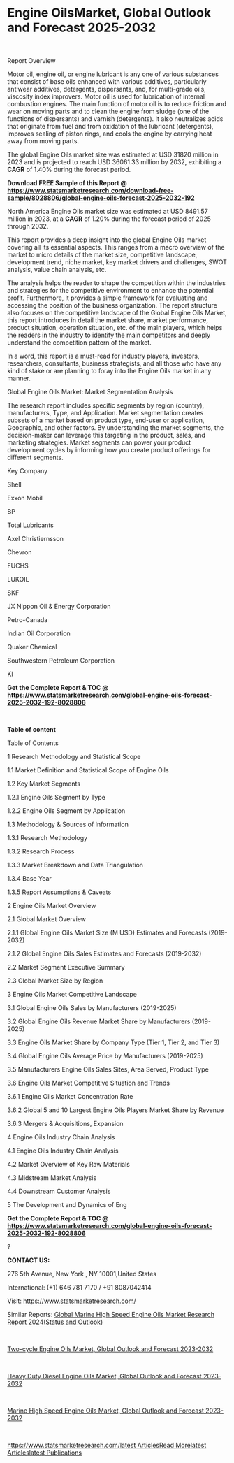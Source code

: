 <h1>Engine OilsMarket, Global Outlook and Forecast 2025-2032</h1><br/><p>Report Overview</p>
 
 
 
 <p>Motor oil, engine oil, or engine lubricant is any one of various substances that consist of base oils enhanced with various additives, particularly antiwear additives, detergents, dispersants, and, for multi-grade oils, viscosity index improvers. Motor oil is used for lubrication of internal combustion engines. The main function of motor oil is to reduce friction and wear on moving parts and to clean the engine from sludge (one of the functions of dispersants) and varnish (detergents). It also neutralizes acids that originate from fuel and from oxidation of the lubricant (detergents), improves sealing of piston rings, and cools the engine by carrying heat away from moving parts.</p>
 
 
 
 <p>The global Engine Oils market size was estimated at USD 31820 million in 2023 and is projected to reach USD 36061.33 million by 2032, exhibiting a <strong>CAGR</strong> of 1.40% during the forecast period.</p>
 
 
 
 <p><strong>Download FREE Sample of this Report @ <a href="https://www.statsmarketresearch.com/download-free-sample/8028806/global-engine-oils-forecast-2025-2032-192">https://www.statsmarketresearch.com/download-free-sample/8028806/global-engine-oils-forecast-2025-2032-192</a></strong></p>
 
 
 
 <p>North America Engine Oils market size was estimated at USD 8491.57 million in 2023, at a <strong>CAGR</strong> of 1.20% during the forecast period of 2025 through 2032.</p>
 
 
 
 <p>This report provides a deep insight into the global Engine Oils market covering all its essential aspects. This ranges from a macro overview of the market to micro details of the market size, competitive landscape, development trend, niche market, key market drivers and challenges, SWOT analysis, value chain analysis, etc.</p>
 
 
 
 <p>The analysis helps the reader to shape the competition within the industries and strategies for the competitive environment to enhance the potential profit. Furthermore, it provides a simple framework for evaluating and accessing the position of the business organization. The report structure also focuses on the competitive landscape of the Global Engine Oils Market, this report introduces in detail the market share, market performance, product situation, operation situation, etc. of the main players, which helps the readers in the industry to identify the main competitors and deeply understand the competition pattern of the market.</p>
 
 
 
 <p>In a word, this report is a must-read for industry players, investors, researchers, consultants, business strategists, and all those who have any kind of stake or are planning to foray into the Engine Oils market in any manner.</p>
 
 
 
 <p>Global Engine Oils Market: Market Segmentation Analysis</p>
 
 
 
 <p>The research report includes specific segments by region (country), manufacturers, Type, and Application. Market segmentation creates subsets of a market based on product type, end-user or application, Geographic, and other factors. By understanding the market segments, the decision-maker can leverage this targeting in the product, sales, and marketing strategies. Market segments can power your product development cycles by informing how you create product offerings for different segments.</p>
 
 
 
 <p>Key Company</p>
 
 
 
 <p>Shell</p>
 
 
 
 <p>Exxon Mobil</p>
 
 
 
 <p>BP</p>
 
 
 
 <p>Total Lubricants</p>
 
 
 
 <p>Axel Christiernsson</p>
 
 
 
 <p>Chevron</p>
 
 
 
 <p>FUCHS</p>
 
 
 
 <p>LUKOIL</p>
 
 
 
 <p>SKF</p>
 
 
 
 <p>JX Nippon Oil & Energy Corporation</p>
 
 
 
 <p>Petro-Canada</p>
 
 
 
 <p>Indian Oil Corporation</p>
 
 
 
 <p>Quaker Chemical</p>
 
 
 
 <p>Southwestern Petroleum Corporation</p>
 
 
 
 <p>Kl</p>
 
 
 
 <div><b>Get the Complete Report & TOC @ <a href="https://www.statsmarketresearch.com/global-engine-oils-forecast-2025-2032-192-8028806">https://www.statsmarketresearch.com/global-engine-oils-forecast-2025-2032-192-8028806</a></b></div>
 
 
 
 <p><br />
 
 <b>Table of content</b></p>
 
 
 
 <p>Table of Contents<br />
 
 1 Research Methodology and Statistical Scope<br />
 
 1.1 Market Definition and Statistical Scope of Engine Oils<br />
 
 1.2 Key Market Segments<br />
 
 1.2.1 Engine Oils Segment by Type<br />
 
 1.2.2 Engine Oils Segment by Application<br />
 
 1.3 Methodology & Sources of Information<br />
 
 1.3.1 Research Methodology<br />
 
 1.3.2 Research Process<br />
 
 1.3.3 Market Breakdown and Data Triangulation<br />
 
 1.3.4 Base Year<br />
 
 1.3.5 Report Assumptions & Caveats<br />
 
 2 Engine Oils Market Overview<br />
 
 2.1 Global Market Overview<br />
 
 2.1.1 Global Engine Oils Market Size (M USD) Estimates and Forecasts (2019-2032)<br />
 
 2.1.2 Global Engine Oils Sales Estimates and Forecasts (2019-2032)<br />
 
 2.2 Market Segment Executive Summary<br />
 
 2.3 Global Market Size by Region<br />
 
 3 Engine Oils Market Competitive Landscape<br />
 
 3.1 Global Engine Oils Sales by Manufacturers (2019-2025)<br />
 
 3.2 Global Engine Oils Revenue Market Share by Manufacturers (2019-2025)<br />
 
 3.3 Engine Oils Market Share by Company Type (Tier 1, Tier 2, and Tier 3)<br />
 
 3.4 Global Engine Oils Average Price by Manufacturers (2019-2025)<br />
 
 3.5 Manufacturers Engine Oils Sales Sites, Area Served, Product Type<br />
 
 3.6 Engine Oils Market Competitive Situation and Trends<br />
 
 3.6.1 Engine Oils Market Concentration Rate<br />
 
 3.6.2 Global 5 and 10 Largest Engine Oils Players Market Share by Revenue<br />
 
 3.6.3 Mergers & Acquisitions, Expansion<br />
 
 4 Engine Oils Industry Chain Analysis<br />
 
 4.1 Engine Oils Industry Chain Analysis<br />
 
 4.2 Market Overview of Key Raw Materials<br />
 
 4.3 Midstream Market Analysis<br />
 
 4.4 Downstream Customer Analysis<br />
 
 5 The Development and Dynamics of Eng</p>
 
 
 
 <div><b>Get the Complete Report & TOC @ <a href="https://www.statsmarketresearch.com/global-engine-oils-forecast-2025-2032-192-8028806">https://www.statsmarketresearch.com/global-engine-oils-forecast-2025-2032-192-8028806</a></b></div>
 
 
 
 <p>? </p>
 
 
 
 <p><b>CONTACT US:</b><br />
 
 276 5th Avenue, New York , NY 10001,United States<br />
 
 International: (+1) 646 781 7170 / +91 8087042414<br />
 
 Visit: <a href="https://www.statsmarketresearch.com/">https://www.statsmarketresearch.com/</a><br />
 
 Similar Reports: <a href="https://www.statsmarketresearch.com/global-engine-oils-forecast-2025-2032-192-8028806">Global Marine High Speed Engine Oils Market Research Report 2024(Status and Outlook)</a><br />
 
 <br />
 
 <a href="https://www.statsmarketresearch.com/global-engine-oils-forecast-2025-2032-192-8028806">Two-cycle Engine Oils Market, Global Outlook and Forecast 2023-2032</a><br />
 
 <br />
 
 <a href="https://www.statsmarketresearch.com/global-engine-oils-forecast-2025-2032-192-8028806">Heavy Duty Diesel Engine Oils Market, Global Outlook and Forecast 2023-2032</a><br />
 
 <br />
 
 <a href="https://www.statsmarketresearch.com/global-engine-oils-forecast-2025-2032-192-8028806">Marine High Speed Engine Oils Market, Global Outlook and Forecast 2023-2032</a><br />
 
 <br />
 
 <a href="https://gyeongbokgung.com">https://www.statsmarketresearch.com/</a><a href="https://hallyeomaritime.com">latest Articles</a><a href="https://jingwansa.com">Read More</a><a href="https://nguoiviet.jp/">latest Articles</a><a href="https://www.intelmarketresearch.com/">latest Publications</a></p>
